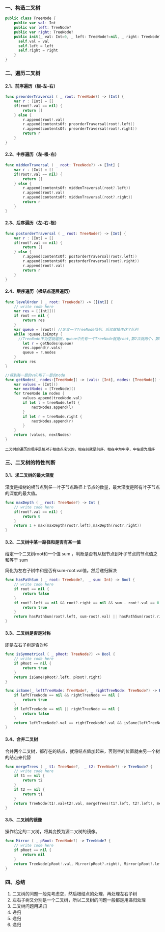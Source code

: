 ### 一、构造二叉树

```swift
public class TreeNode {
    public var val: Int
    public var left: TreeNode?
    public var right: TreeNode?
    public init(_ val: Int=0, _ left: TreeNode?=nil, _ right: TreeNode?=nil) {
      self.val = val
      self.left = left
      self.right = right
    }
}
```

### 二、遍历二叉树

#### 2.1、前序遍历（根-左-右）

```swift
func preorderTraversal ( _ root: TreeNode?) -> [Int] {
    var r : [Int] = []
    if(root?.val == nil) {
        return []
    } else {
        r.append(root!.val)
        r.append(contentsOf: preorderTraversal(root!.left))
        r.append(contentsOf: preorderTraversal(root!.right))
        return r
    }
}
```

#### 2.2、中序遍历（左-根-右）

```swift
func middenTraversal ( _ root: TreeNode?) -> [Int] {
    var r : [Int] = []
    if(root?.val == nil) {
        return []
    } else {
        r.append(contentsOf: middenTraversal(root?.left))
        r.append(root!.val)
        r.append(contentsOf: middenTraversal(root?.right))
        return r
    }
}
```

#### 2.3、后序遍历（左-右-根）

```swift
func postorderTraversal ( _ root: TreeNode?) -> [Int] {
    var r : [Int] = []
    if(root?.val == nil) {
        return []
    } else {
        r.append(contentsOf: postorderTraversal(root?.left))
        r.append(contentsOf: postorderTraversal(root?.right))
        r.append(root!.val)
        return r
    }
}
```

#### 2.4、层序遍历（根结点逐层遍历）

```swift
func levelOrder ( _ root: TreeNode?) -> [[Int]] {
    // write code here
    var res = [[Int]]()
    if root == nil {
        return res
    }
    var queue = [root!] //定义一个TreeNode队列，后续就操作这个队列
    while !queue.isEmpty { 
      //TreeNode不为空就遍历，queue中先有一个TreeNode就是root,第2次就两个，第3次4个,依次类推，同时res中一层层地输出
        let r = getNodes(queue)
        res.append(r.vals)
        queue = r.nodes
    }
    return res
}

//得到每一层的val和下一层的node
func getNodes(_ nodes:[TreeNode]) -> (vals: [Int], nodes: [TreeNode]) {
    var values = [Int]()
    var nextNodes = [TreeNode]()
    for treeNode in nodes {
        values.append(treeNode.val)
        if let l = treeNode.left {
            nextNodes.append(l)
        }
        if let r = treeNode.right {
            nextNodes.append(r)
        }
    }
    return (values, nextNodes)
}
```

``二叉树的遍历的顺序是相对于根结点来说的，根在前就是前序，根在中为中序，中在后为后序``

### 三、二叉树的特性判断

#### 3.1、求二叉树的最大深度

深度是指树的根节点到任一叶子节点路径上节点的数量，最大深度是所有叶子节点的深度的最大值。

```swift
func maxDepth ( _ root: TreeNode?) -> Int {
    // write code here
    if(root?.val == nil) {
        return 0
    }
    return 1 + max(maxDepth(root?.left),maxDepth(root?.right))
}
```

#### 3.2、二叉树中某一路径和是否有某一值

给定一个二叉树root和一个值 sum ，判断是否有从根节点到叶子节点的节点值之和等于 sum

简化为左右子树中和是否有sum-root.val值，然后递归解决

```swift
func hasPathSum ( _ root: TreeNode?,  _ sum: Int) -> Bool {
    // write code here
    if root == nil {
        return false
    }
    if root?.left == nil && root?.right == nil && sum - root!.val == 0 {
        return true
    }
    return hasPathSum(root?.left, sum-root!.val) || hasPathSum(root?.right, sum-root!.val)
}
```

#### 3.3、二叉树是否是对称

即是左右子树是否对称

```swift
func isSymmetrical ( _ pRoot: TreeNode?) -> Bool {
    // write code here
    if pRoot == nil {
        return true
    }
    return isSame(pRoot?.left, pRoot?.right)
}

func isSame(_ leftTreeNode: TreeNode?, _ rightTreeNode: TreeNode?) -> Bool {
    if leftTreeNode == nil && rightTreeNode == nil {
        return true
    }
    if leftTreeNode == nil || rightTreeNode == nil {
        return false
    }
    return leftTreeNode?.val == rightTreeNode?.val && isSame(leftTreeNode?.left, rightTreeNode?.right) && isSame(leftTreeNode?.right, rightTreeNode?.left)
}
```

#### 3.4、合并二叉树

合并两个二叉树，都存在的结点，就将结点值加起来，否则空的位置就由另一个树的结点来代替

```swift
func mergeTrees ( _ t1: TreeNode?,  _ t2: TreeNode?) -> TreeNode? {
    // write code here
    if t1 == nil {
        return t2
    }
    if t2 == nil {
        return t1
    }
    return TreeNode(t1!.val+t2!.val, mergeTrees(t1?.left, t2?.left), mergeTrees(t1?.right, t2?.right))
}
```

#### 3.5、二叉树的镜像

操作给定的二叉树，将其变换为源二叉树的镜像。

```swift
func Mirror ( _ pRoot: TreeNode?) -> TreeNode? {
    // write code here
    if pRoot == nil {
        return nil
    }
    return TreeNode(pRoot!.val, Mirror(pRoot?.right), Mirror(pRoot?.left))
}
```

### 四、总结

1. 二叉树的问题一般先考虑空，然后根结点的处理，再处理左右子树
2. 左右子树又分别是一个二叉树，所以二叉树的问题一般都是用递归处理
3. 二叉树问题用递归
4. 递归
5. 递归
6. 递归